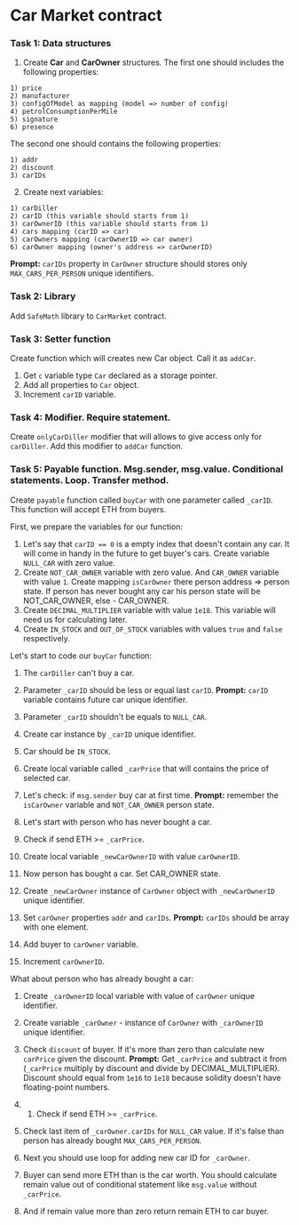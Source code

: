 # Car Market contract
### Task 1: Data structures
1. Create **Car** and **CarOwner** structures.
The first one should includes the following properties:
```
1) price
2) manufacturer
3) configOfModel as mapping (model => number of config)
4) petrolConsumptionPerMile
5) signature
6) presence
```
The second one should contains the following properties:
```
1) addr
2) discount
3) carIDs
```
2. Create next variables:
```
1) carDiller
2) carID (this variable should starts from 1)
3) carOwnerID (this variable should starts from 1)
4) cars mapping (carID => car)
5) carOwners mapping (carOwnerID => car owner)
6) carOwner mapping (owner's address => carOwnerID)
```
**Prompt:** `carIDs` property in `CarOwner` structure should stores only `MAX_CARS_PER_PERSON` unique identifiers.
### Task 2: Library
Add `SafeMath` library to `CarMarket` contract.
### Task 3: Setter function
Create function which will creates new Car object. Call it as `addCar`.
1. Get `c` variable type `Car` declared as a storage pointer.
2. Add all properties to `Car` object.
3. Increment `carID` variable.
### Task 4: Modifier. Require statement.
Create `onlyCarDiller` modifier that will allows to give access only for `carDiller`.
Add this modifier to `addCar` function.
### Task 5: Payable function. Msg.sender, msg.value. Conditional statements. Loop. Transfer method.
Create `payable` function called `buyCar` with one parameter called `_carID`. This function will accept ETH from buyers.

First, we prepare the variables for our function:
1. Let's say that `carID == 0` is a empty index that doesn't contain any car. It will come in handy in the future to get buyer's cars. Create variable `NULL_CAR` with zero value.
2. Create `NOT_CAR_OWNER` variable with zero value.
   And `CAR_OWNER` variable with value `1`.
   Create mapping `isCarOwner` there person address => person state.
   If person has never bought any car his person state will be NOT_CAR_OWNER, else - CAR_OWNER.
3. Create `DECIMAL_MULTIPLIER` variable with value `1e18`. This variable will need us for calculating later.
4. Create `IN_STOCK` and `OUT_OF_STOCK` variables with values `true` and `false` respectively.

Let's start to code our `buyCar` function:
1. The `carDiller` can't buy a car.
2. Parameter `_carID` should be less or equal last `carID`.
**Prompt:** `carID` variable contains future car unique identifier.
3. Parameter `_carID` shouldn't be equals to `NULL_CAR`.
4. Create car instance by `_carID` unique identifier.
5. Car should be `IN_STOCK`.
6. Create local variable called `_carPrice` that will contains the price of selected car.
7. Let's check: if `msg.sender` buy car at first time.
**Prompt:** remember the `isCarOwner` variable and `NOT_CAR_OWNER` person state.

8. Let's start with person who has never bought a car.
1. Check if send ETH >= `_carPrice`.
2. Create local variable `_newCarOwnerID` with value `carOwnerID`.
3. Now person has bought a car. Set CAR_OWNER state.
4. Create `_newCarOwner` instance of `CarOwner` object with `_newCarOwnerID` unique identifier.
5. Set `carOwner` properties `addr` and `carIDs`. **Prompt:** `carIDs` should be array with one element.
6. Add buyer to `carOwner` variable.
7. Increment `carOwnerID`.

What about person who has already bought a car:
1. Create `_carOwnerID` local variable with value of `carOwner` unique identifier.
2. Create variable `_carOwner` - instance of `CarOwner` with `_carOwnerID` unique identifier.
3. Check `discount` of buyer. If it's more than zero than calculate new `carPrice` given the discount. **Prompt:** Get `_carPrice` and subtract it from (`_carPrice` multiply by discount and divide by DECIMAL_MULTIPLIER). Discount should equal from `1e16` to `1e18` because solidity doesn't have floating-point numbers.
4. 1. Check if send ETH >= `_carPrice`.
5. Check last item of `_carOwner.carIDs` for `NULL_CAR` value. If it's false than person has already bought `MAX_CARS_PER_PERSON`.
6. Next you should use loop for adding new car ID for `_carOwner`.

9. Buyer can send more ETH than is the car worth. You should calculate remain value out of conditional statement like `msg.value` without `_carPrice`.
10. And if remain value more than zero return remain ETH to car buyer.
